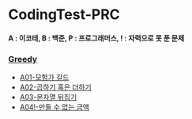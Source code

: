 # CodingTest-PRC
#### A : 이코테, B : 백준, P : 프로그래머스, ! : 자력으로 못 푼 문제
### [Greedy](https://github.com/geanhukim/ReadyForCodingTest/tree/main/Greedy)
* [A01-모험가 길드](https://github.com/geanhukim/ReadyForCodingTest/blob/main/Greedy/A01-%EB%AA%A8%ED%97%98%EA%B0%80%20%EA%B8%B8%EB%93%9C.md)
* [A02-곱하기 혹은 더하기](https://github.com/geanhukim/ReadyForCodingTest/blob/main/Greedy/A02-%EA%B3%B1%ED%95%98%EA%B8%B0%20%ED%98%B9%EC%9D%80%20%EB%8D%94%ED%95%98%EA%B8%B0.md)
* [A03-문자열 뒤집기](https://github.com/geanhukim/ReadyForCodingTest/blob/main/Greedy/A03-%EB%AC%B8%EC%9E%90%EC%97%B4%20%EB%92%A4%EC%A7%91%EA%B8%B0.md)
* [A04!-만들 수 없는 금액](https://github.com/geanhukim/ReadyForCodingTest/blob/main/Greedy/A04!-%EB%A7%8C%EB%93%A4%20%EC%88%98%20%EC%97%86%EB%8A%94%20%EA%B8%88%EC%95%A1.md)
